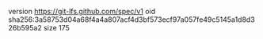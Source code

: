 version https://git-lfs.github.com/spec/v1
oid sha256:3a58753d04a68f4a4a807acf4d3bf573ecf97a057fe49c5145a1d8d326b595a2
size 175
